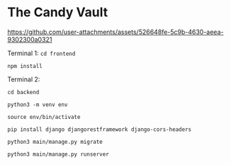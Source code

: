 # The Candy Vault

https://github.com/user-attachments/assets/526648fe-5c9b-4630-aeea-9302300a0321

Terminal 1:
`cd frontend`

`npm install`

Terminal 2:

`cd backend`

`python3 -m venv env`

`source env/bin/activate`

`pip install django djangorestframework django-cors-headers`

`python3 main/manage.py migrate`

`python3 main/manage.py runserver`



